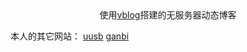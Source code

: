 
<center>使用<a href="https://github.com/GitHub-Laziji/vblog">vblog</a>搭建的无服务器动态博客</center>

本人的其它网站：
<a href="https://uusb.cf/">uusb</a>
<a href="https://ganbi.top/">ganbi</a>

